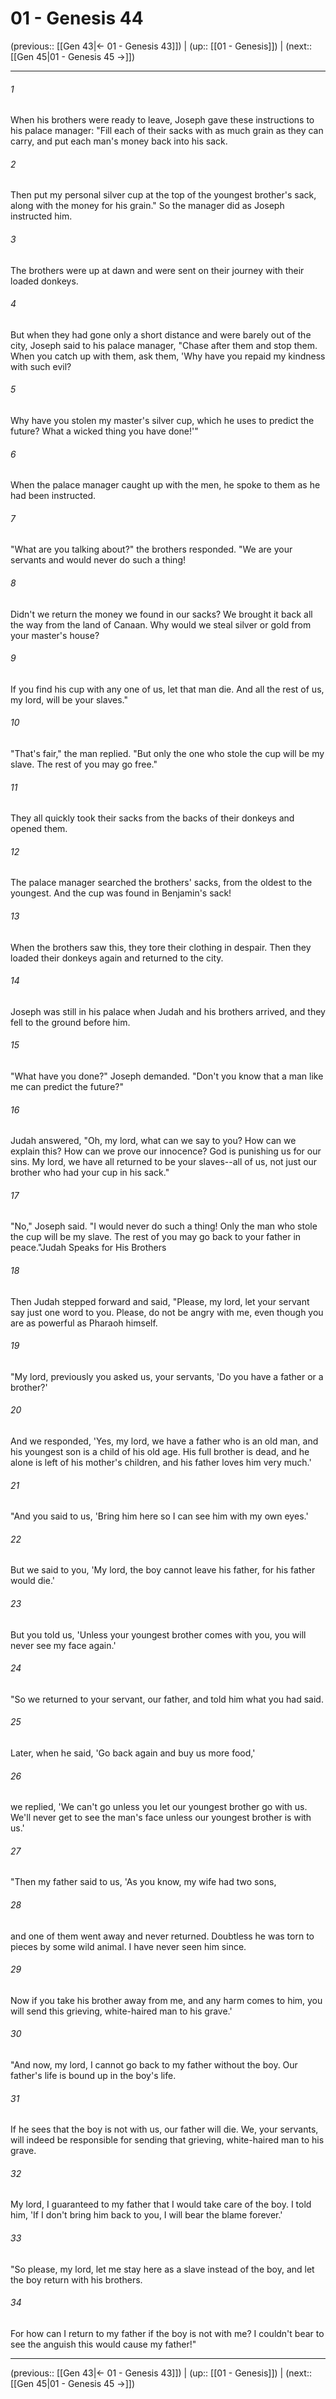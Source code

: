# 01 - Genesis 44

(previous:: [[Gen 43|← 01 - Genesis 43]]) | (up:: [[01 - Genesis]]) | (next:: [[Gen 45|01 - Genesis 45 →]])

***


###### 1 
When his brothers were ready to leave, Joseph gave these instructions to his palace manager: "Fill each of their sacks with as much grain as they can carry, and put each man's money back into his sack. 

###### 2 
Then put my personal silver cup at the top of the youngest brother's sack, along with the money for his grain." So the manager did as Joseph instructed him. 

###### 3 
The brothers were up at dawn and were sent on their journey with their loaded donkeys. 

###### 4 
But when they had gone only a short distance and were barely out of the city, Joseph said to his palace manager, "Chase after them and stop them. When you catch up with them, ask them, 'Why have you repaid my kindness with such evil? 

###### 5 
Why have you stolen my master's silver cup, which he uses to predict the future? What a wicked thing you have done!'" 

###### 6 
When the palace manager caught up with the men, he spoke to them as he had been instructed. 

###### 7 
"What are you talking about?" the brothers responded. "We are your servants and would never do such a thing! 

###### 8 
Didn't we return the money we found in our sacks? We brought it back all the way from the land of Canaan. Why would we steal silver or gold from your master's house? 

###### 9 
If you find his cup with any one of us, let that man die. And all the rest of us, my lord, will be your slaves." 

###### 10 
"That's fair," the man replied. "But only the one who stole the cup will be my slave. The rest of you may go free." 

###### 11 
They all quickly took their sacks from the backs of their donkeys and opened them. 

###### 12 
The palace manager searched the brothers' sacks, from the oldest to the youngest. And the cup was found in Benjamin's sack! 

###### 13 
When the brothers saw this, they tore their clothing in despair. Then they loaded their donkeys again and returned to the city. 

###### 14 
Joseph was still in his palace when Judah and his brothers arrived, and they fell to the ground before him. 

###### 15 
"What have you done?" Joseph demanded. "Don't you know that a man like me can predict the future?" 

###### 16 
Judah answered, "Oh, my lord, what can we say to you? How can we explain this? How can we prove our innocence? God is punishing us for our sins. My lord, we have all returned to be your slaves--all of us, not just our brother who had your cup in his sack." 

###### 17 
"No," Joseph said. "I would never do such a thing! Only the man who stole the cup will be my slave. The rest of you may go back to your father in peace."Judah Speaks for His Brothers 

###### 18 
Then Judah stepped forward and said, "Please, my lord, let your servant say just one word to you. Please, do not be angry with me, even though you are as powerful as Pharaoh himself. 

###### 19 
"My lord, previously you asked us, your servants, 'Do you have a father or a brother?' 

###### 20 
And we responded, 'Yes, my lord, we have a father who is an old man, and his youngest son is a child of his old age. His full brother is dead, and he alone is left of his mother's children, and his father loves him very much.' 

###### 21 
"And you said to us, 'Bring him here so I can see him with my own eyes.' 

###### 22 
But we said to you, 'My lord, the boy cannot leave his father, for his father would die.' 

###### 23 
But you told us, 'Unless your youngest brother comes with you, you will never see my face again.' 

###### 24 
"So we returned to your servant, our father, and told him what you had said. 

###### 25 
Later, when he said, 'Go back again and buy us more food,' 

###### 26 
we replied, 'We can't go unless you let our youngest brother go with us. We'll never get to see the man's face unless our youngest brother is with us.' 

###### 27 
"Then my father said to us, 'As you know, my wife had two sons, 

###### 28 
and one of them went away and never returned. Doubtless he was torn to pieces by some wild animal. I have never seen him since. 

###### 29 
Now if you take his brother away from me, and any harm comes to him, you will send this grieving, white-haired man to his grave.' 

###### 30 
"And now, my lord, I cannot go back to my father without the boy. Our father's life is bound up in the boy's life. 

###### 31 
If he sees that the boy is not with us, our father will die. We, your servants, will indeed be responsible for sending that grieving, white-haired man to his grave. 

###### 32 
My lord, I guaranteed to my father that I would take care of the boy. I told him, 'If I don't bring him back to you, I will bear the blame forever.' 

###### 33 
"So please, my lord, let me stay here as a slave instead of the boy, and let the boy return with his brothers. 

###### 34 
For how can I return to my father if the boy is not with me? I couldn't bear to see the anguish this would cause my father!"

***

(previous:: [[Gen 43|← 01 - Genesis 43]]) | (up:: [[01 - Genesis]]) | (next:: [[Gen 45|01 - Genesis 45 →]])

